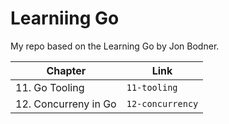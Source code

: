 # Learniing Go

My repo based on the Learning Go by Jon Bodner. 

Chapter | Link 
---|---
11. Go Tooling | `11-tooling`
12. Concurreny in Go | `12-concurrency`